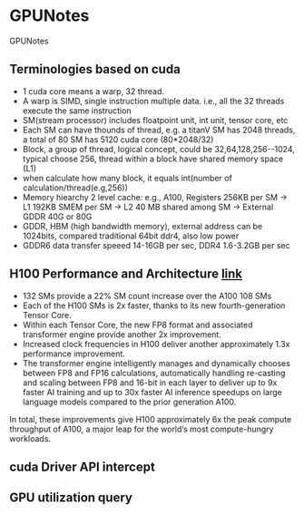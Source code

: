 # GPUNotes
GPUNotes
## Terminologies based on cuda
- 1 cuda core means a warp, 32 thread. 
- A warp is SIMD, single instruction multiple data. i.e., all the 32 threads execute the same instruction
- SM(stream processor) includes floatpoint unit, int unit, tensor core, etc
- Each SM can have thounds of thread, e.g. a titanV SM has 2048 threads, a total of 80 SM has 5120 cuda core (80*2048/32)
- Block, a group of thread, logical concept, could be 32,64,128,256--1024, typical choose 256, thread within a block have shared memory space (L1)
- when calculate how many block, it equals int(number of calculation/thread(e.g,256))
- Memory hiearchy 2 level cache: e.g., A100, Registers 256KB per SM -> L1 192KB SMEM per SM -> L2 40 MB shared among SM -> External GDDR 40G or 80G 
- GDDR, HBM (high bandwidth memory), external address can be 1024bits, compared traditional 64bit ddr4, also low power
- GDDR6 data transfer speeed 14-16GB per sec, DDR4 1.6-3.2GB per sec

## H100 Performance and Architecture [link](https://developer.nvidia.com/blog/nvidia-hopper-architecture-in-depth/)
- 132 SMs provide a 22% SM count increase over the A100 108 SMs
- Each of the H100 SMs is 2x faster, thanks to its new fourth-generation Tensor Core.
- Within each Tensor Core, the new FP8 format and associated transformer engine provide another 2x improvement.
- Increased clock frequencies in H100 deliver another approximately 1.3x performance improvement.
- The transformer engine intelligently manages and dynamically chooses between FP8 and FP16 calculations, automatically handling re-casting and scaling between FP8 and 16-bit in each layer to deliver up to 9x faster AI training and up to 30x faster AI inference speedups on large language models compared to the prior generation A100.

In total, these improvements give H100 approximately 6x the peak compute throughput of A100, a major leap for the world’s most compute-hungry workloads.

## cuda Driver API intercept


## GPU utilization query
